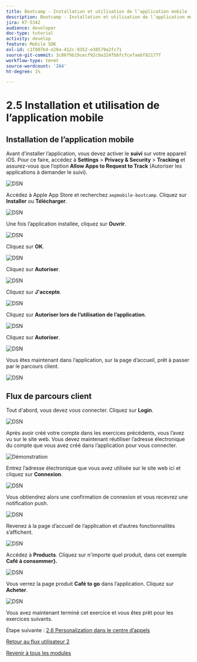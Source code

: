 ```yaml
---
title: Bootcamp - Installation et utilisation de l’application mobile
description: Bootcamp - Installation et utilisation de l’application mobile
jira: KT-5342
audience: developer
doc-type: tutorial
activity: develop
feature: Mobile SDK
exl-id: c1f007b4-e28a-412c-9352-e38579a2fc71
source-git-commit: 3c86f9b19cecf92c9a324fb6fcfcefaebf82177f
workflow-type: tm+mt
source-wordcount: '264'
ht-degree: 1%

---
```


# 2.5 Installation et utilisation de l’application mobile


## Installation de l’application mobile

Avant d’installer l’application, vous devez activer le **suivi** sur votre appareil iOS. Pour ce faire, accédez à **Settings** > **Privacy &amp; Security** > **Tracking** et assurez-vous que l’option **Allow Apps to Request to Track** (Autoriser les applications à demander le suivi).

![DSN](./../uc3/images/app4.png)

Accédez à Apple App Store et recherchez `aepmobile-bootcamp`. Cliquez sur **Installer** ou **Télécharger**.

![DSN](./../uc3/images/app1.png)

Une fois l’application installée, cliquez sur **Ouvrir**.

![DSN](./../uc3/images/app2.png)

Cliquez sur **OK**.

![DSN](./../uc3/images/app9.png)

Cliquez sur **Autoriser**.

![DSN](./../uc3/images/app3.png)

Cliquez sur **J&#39;accepte**.

![DSN](./../uc3/images/app7.png)

Cliquez sur **Autoriser lors de l’utilisation de l’application**.

![DSN](./../uc3/images/app8.png)

Cliquez sur **Autoriser**.

![DSN](./../uc3/images/app5.png)

Vous êtes maintenant dans l’application, sur la page d’accueil, prêt à passer par le parcours client.

![DSN](./../uc3/images/app12.png)

## Flux de parcours client

Tout d&#39;abord, vous devez vous connecter. Cliquez sur **Login**.

![DSN](./../uc3/images/app13.png)

Après avoir créé votre compte dans les exercices précédents, vous l’avez vu sur le site web. Vous devez maintenant réutiliser l’adresse électronique du compte que vous avez créé dans l’application pour vous connecter.

![Démonstration](./../uc3/images/pv1.png)

Entrez l’adresse électronique que vous avez utilisée sur le site web ici et cliquez sur **Connexion**.

![DSN](./../uc3/images/app14.png)

Vous obtiendrez alors une confirmation de connexion et vous recevrez une notification push.

![DSN](./../uc3/images/app15.png)

Revenez à la page d’accueil de l’application et d’autres fonctionnalités s’affichent.

![DSN](./../uc3/images/app17.png)

Accédez à **Products**. Cliquez sur n&#39;importe quel produit, dans cet exemple **Café à consommer&rbrace;.**

![DSN](./images/app19.png)

Vous verrez la page produit **Café to go** dans l’application. Cliquez sur **Acheter**.

![DSN](./images/app20.png)

Vous avez maintenant terminé cet exercice et vous êtes prêt pour les exercices suivants.

Étape suivante : [2.6 Personalization dans le centre d’appels](./ex6.md)

[Retour au flux utilisateur 2](./uc2.md)

[Revenir à tous les modules](../../overview.md)
